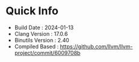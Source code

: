 # Quick Info
* Build Date : 2024-01-13
* Clang Version : 17.0.6
* Binutils Version : 2.40
* Compiled Based : https://github.com/llvm/llvm-project/commit/6009708b
